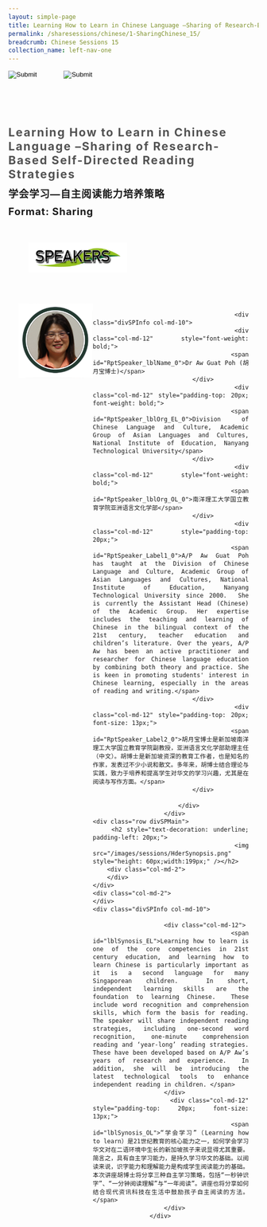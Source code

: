 ```yaml
---
layout: simple-page
title: Learning How to Learn in Chinese Language –Sharing of Research-Based Self-Directed Reading Strategies
permalink: /sharesessions/chinese/1-SharingChinese_15/
breadcrumb: Chinese Sessions 15
collection_name: left-nav-one
---
```




<input type="image" name="btnBack" id="btnBack" onclick="goBack()" src="/images/btnBack.png" style="height:70px;">
<input type="image" name="btnRegister" id="btnRegister" src="/images/btnClosed.png"
    style="height:70px;padding-left: 50px;" />

<link href="/misc/bootstrap.min.css" rel="stylesheet" />
<link href="/misc/Site.css" rel="stylesheet" />
<style>
    .divSPMain {
        padding: 20px;
        padding-top: 20px;
        text-align: justify;
        border-radius: 20px;
    }
    .divSPInfo {
        padding-top: 1px;
    }
</style>
<script>
        function goBack() {
          window.history.back();
        }
        </script>
        
<div id="PanelSess">
    <div class="col-md-12" style="padding-top: 40px;">
        <b>
            <span id="lblTitle_EL" style="font-weight: bold; font-size: 23px; letter-spacing: 2px; color: #525252">
                Learning How to Learn in Chinese Language –Sharing of Research-Based Self-Directed Reading Strategies</span></b>
    </div>
    <div class="col-md-12" style="padding-top: 10px;">
        <span id="lblTitle_OL" style="font-weight: bold; font-size: 20px; letter-spacing: 1px;">
        学会学习—自主阅读能力培养策略</span>
    </div>
    <div class="col-md-12" style="padding-top: 10px;">
        <span id="tblFormat" style="font-weight: bold; font-size: 20px; letter-spacing: 1px;"><b>Format:</b>
            Sharing</span>
    </div>
    <div class="row divSPMain">
        <h2 style="text-decoration: underline; padding-left: 20px;">
            <img src="/images/sessions/HDerSpeakers.png" style="height: 60px;width:199px;" /></h2>
        <div class="col-md-2">
        </div>
    </div>
 <div class="row divSPMain">
                            <div class="col-md-2">
                                <img id="RptSpeaker_Img_0" src="/images/sessions/C81.png" style="float: left; width: 150px;" />
                            </div>

                            <div class="divSPInfo col-md-10">
                                <div class="col-md-12" style="font-weight: bold;">
                                    <span id="RptSpeaker_lblName_0">Dr Aw Guat Poh (胡月宝博士)</span>
                                </div>
                                <div class="col-md-12" style="padding-top: 20px; font-weight: bold;">
                                    <span id="RptSpeaker_lblOrg_EL_0">Division of Chinese Language and Culture, Academic Group of Asian Languages and Cultures, National Institute of Education, Nanyang Technological University</span>
                                </div>
                                <div class="col-md-12" style="font-weight: bold;">
                                    <span id="RptSpeaker_lblOrg_OL_0">南洋理工大学国立教育学院亚洲语言文化学部</span>
                                </div>
                                <div class="col-md-12" style="padding-top: 20px;">
                                    <span id="RptSpeaker_Label1_0">A/P Aw Guat Poh has taught at the Division of Chinese Language and Culture, Academic Group of Asian Languages and Cultures, National Institute of Education, Nanyang Technological University since 2000.  She is currently the Assistant Head (Chinese) of the Academic Group. Her expertise includes the teaching and learning of Chinese in the bilingual context of the 21st century, teacher education and children’s literature. Over the years, A/P Aw has been an active practitioner and researcher for Chinese language education by combining both theory and practice. She is keen in promoting students' interest in Chinese learning, especially in the areas of reading and writing.</span>
                                </div>
                                <div class="col-md-12" style="padding-top: 20px; font-size: 13px;">
                                    <span id="RptSpeaker_Label2_0">胡月宝博士是新加坡南洋理工大学国立教育学院副教授，亚洲语言文化学部助理主任（中文）。胡博士是新加坡资深的教育工作者，也是知名的作家，发表过不少小说和散文。多年来，胡博士结合理论与实践，致力于培养和提高学生对华文的学习兴趣，尤其是在阅读与写作方面。</span>
                                </div>

                            </div>
                        </div>
    <div class="row divSPMain">
        <h2 style="text-decoration: underline; padding-left: 20px;">
            <img src="/images/sessions/HderSynopsis.png" style="height: 60px;width:199px;" /></h2>
        <div class="col-md-2">
        </div>
    </div>
    <div class="col-md-2">
    </div>
    <div class="divSPInfo col-md-10">

                        <div class="col-md-12">
                            <span id="lblSynosis_EL">Learning how to learn is one of the core competencies in 21st century education, and learning how to learn Chinese is particularly important as it is a second language for many Singaporean children.  In short, independent learning skills are the foundation to learning Chinese.  These include word recognition and comprehension skills, which form the basis for reading.  The speaker will share independent reading strategies, including one-second word recognition, one-minute comprehension reading and ‘year-long’ reading strategies.  These have been developed based on A/P Aw’s years of research and experience.  In addition, she will be introducing the latest technological tools to enhance independent reading in children. </span>
                        </div>
                        <div class="col-md-12" style="padding-top: 20px; font-size: 13px;">
                            <span id="lblSynosis_OL">“学会学习”（Learning how to learn）是21世纪教育的核心能力之一，如何学会学习华文对在二语环境中生长的新加坡孩子来说显得尤其重要。简言之，具有自主学习能力，是持久学习华文的基础。以阅读来说，识字能力和理解能力是构成学生阅读能力的基础。本次讲座胡博士将分享三种自主学习策略，包括“一秒钟识字”、“一分钟阅读理解”与“一年阅读”。讲座也将分享如何结合现代资讯科技在生活中鼓励孩子自主阅读的方法。</span>
                        </div>
                    </div>

</div>
